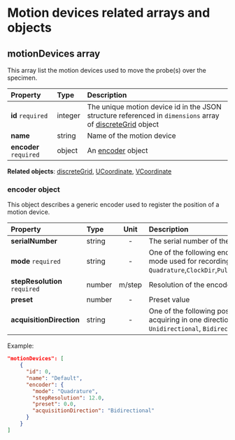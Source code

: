 # Motion devices related arrays and objects

## **motionDevices** array

This array list the motion devices used to move the probe(s) over the specimen.

| Property               | Type    | Description                                                                                                                                       |
| :--------------------- | :------ | :------------------------------------------------------------------------------------------------------------------------------------------------ |
| **id** `required`      | integer | The unique motion device id in the JSON structure referenced in `dimensions` array of [discreteGrid](data-mappings.md#discretegrid-object) object |
| **name**               | string  | Name of the motion device                                                                                                                         |
| **encoder** `required` | object  | An [encoder](#encoder-object) object                                                                                                              |

**Related objects**: [discreteGrid](data-mappings.md#discretegrid-object), [UCoordinate](data-mappings.md#ucoordinate-object), [VCoordinate](data-mappings.md#vcoordinate-object)

### **encoder** object

This object describes a generic encoder used to register the position of a motion device.

| Property                      | Type   |  Unit  | Description                                                                                                            |
| :---------------------------- | :----- | :----: | :--------------------------------------------------------------------------------------------------------------------- |
| **serialNumber**              | string |   -    | The serial number of the encoder                                                                                       |
| **mode** `required`           | string |   -    | One of the following encoder pulse mode used for recording the position: `Quadrature`,`ClockDir`,`PulseUp`,`PulseDown` |
| **stepResolution** `required` | number | m/step | Resolution of the encoder                                                                                              |
| **preset**                    | number |   -    | Preset value                                                                                                           |
| **acquisitionDirection**      | string |   -    | One of the following possibility, i.e acquiring in one direction or both: `Unidirectional`, `Bidirectional`            |

Example:

```json
"motionDevices": [
    {
      "id": 0,
      "name": "Default",
      "encoder": {
        "mode": "Quadrature",
        "stepResolution": 12.0,
        "preset": 0.0,
        "acquisitionDirection": "Bidirectional"
      }
    }
]
```